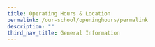 ```yaml
---
title: Operating Hours & Location
permalink: /our-school/openinghours/permalink
description: ""
third_nav_title: General Information
---
```

